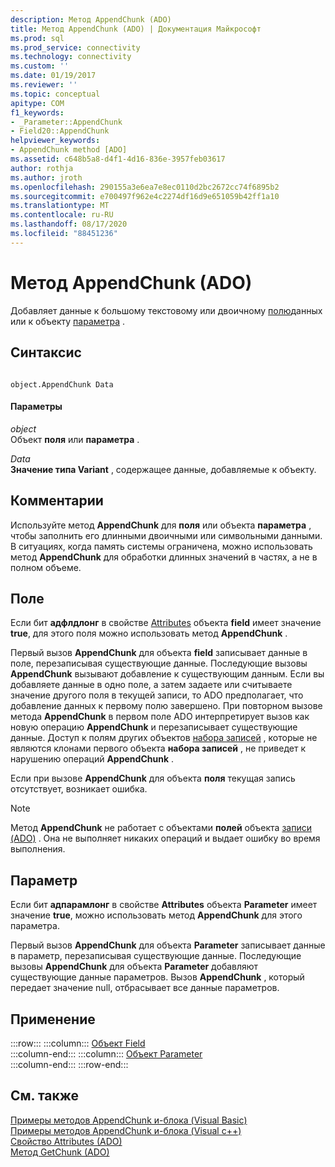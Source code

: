 ```yaml
---
description: Метод AppendChunk (ADO)
title: Метод AppendChunk (ADO) | Документация Майкрософт
ms.prod: sql
ms.prod_service: connectivity
ms.technology: connectivity
ms.custom: ''
ms.date: 01/19/2017
ms.reviewer: ''
ms.topic: conceptual
apitype: COM
f1_keywords:
- _Parameter::AppendChunk
- Field20::AppendChunk
helpviewer_keywords:
- AppendChunk method [ADO]
ms.assetid: c648b5a8-d4f1-4d16-836e-3957feb03617
author: rothja
ms.author: jroth
ms.openlocfilehash: 290155a3e6ea7e8ec0110d2bc2672cc74f6895b2
ms.sourcegitcommit: e700497f962e4c2274df16d9e651059b42ff1a10
ms.translationtype: MT
ms.contentlocale: ru-RU
ms.lasthandoff: 08/17/2020
ms.locfileid: "88451236"
---
```

# <a name="appendchunk-method-ado"></a>Метод AppendChunk (ADO)
Добавляет данные к большому текстовому или двоичному [полю](../../../ado/reference/ado-api/field-object.md)данных или к объекту [параметра](../../../ado/reference/ado-api/parameter-object.md) .  
  
## <a name="syntax"></a>Синтаксис  
  
```  
  
object.AppendChunk Data  
```  
  
#### <a name="parameters"></a>Параметры  
 *object*  
 Объект **поля** или **параметра** .  
  
 *Data*  
 **Значение типа Variant** , содержащее данные, добавляемые к объекту.  
  
## <a name="remarks"></a>Комментарии  
 Используйте метод **AppendChunk** для **поля** или объекта **параметра** , чтобы заполнить его длинными двоичными или символьными данными. В ситуациях, когда память системы ограничена, можно использовать метод **AppendChunk** для обработки длинных значений в частях, а не в полном объеме.  
  
## <a name="field"></a>Поле  
 Если бит **адфлдлонг** в свойстве [Attributes](../../../ado/reference/ado-api/attributes-property-ado.md) объекта **field** имеет значение **true**, для этого поля можно использовать метод **AppendChunk** .  
  
 Первый вызов **AppendChunk** для объекта **field** записывает данные в поле, перезаписывая существующие данные. Последующие вызовы **AppendChunk** вызывают добавление к существующим данным. Если вы добавляете данные в одно поле, а затем задаете или считываете значение другого поля в текущей записи, то ADO предполагает, что добавление данных к первому полю завершено. При повторном вызове метода **AppendChunk** в первом поле ADO интерпретирует вызов как новую операцию **AppendChunk** и перезаписывает существующие данные. Доступ к полям других объектов [набора записей](../../../ado/reference/ado-api/recordset-object-ado.md) , которые не являются клонами первого объекта **набора записей** , не приведет к нарушению операций **AppendChunk** .  
  
 Если при вызове **AppendChunk** для объекта **поля** текущая запись отсутствует, возникает ошибка.  
  
> [!NOTE]
>  Метод **AppendChunk** не работает с объектами **полей** объекта [записи (ADO)](../../../ado/reference/ado-api/record-object-ado.md) . Она не выполняет никаких операций и выдает ошибку во время выполнения.  
  
## <a name="parameter"></a>Параметр  
 Если бит **адпарамлонг** в свойстве **Attributes** объекта **Parameter** имеет значение **true**, можно использовать метод **AppendChunk** для этого параметра.  
  
 Первый вызов **AppendChunk** для объекта **Parameter** записывает данные в параметр, перезаписывая существующие данные. Последующие вызовы **AppendChunk** для объекта **Parameter** добавляют существующие данные параметров. Вызов **AppendChunk** , который передает значение null, отбрасывает все данные параметров.  
  
## <a name="applies-to"></a>Применение  

:::row:::
    :::column:::
        [Объект Field](../../../ado/reference/ado-api/field-object.md)  
    :::column-end:::
    :::column:::
        [Объект Parameter](../../../ado/reference/ado-api/parameter-object.md)  
    :::column-end:::
:::row-end:::

## <a name="see-also"></a>См. также  
 [Примеры методов AppendChunk и-блока (Visual Basic)](../../../ado/reference/ado-api/appendchunk-and-getchunk-methods-example-vb.md)   
 [Примеры методов AppendChunk и-блока (Visual c++)](../../../ado/reference/ado-api/appendchunk-and-getchunk-methods-example-vc.md)   
 [Свойство Attributes (ADO)](../../../ado/reference/ado-api/attributes-property-ado.md)   
 [Метод GetChunk (ADO)](../../../ado/reference/ado-api/getchunk-method-ado.md)
